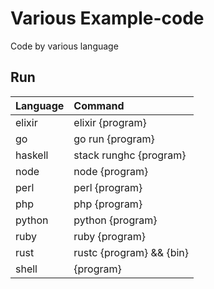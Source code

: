 # Various Example-code

Code by various language

## Run

| Language | Command                  |
| :------- | :----------------------- |
| elixir   | elixir {program}         |
| go       | go run {program}         |
| haskell  | stack runghc {program}   |
| node     | node {program}           |
| perl     | perl {program}           |
| php      | php {program}            |
| python   | python {program}         |
| ruby     | ruby {program}           |
| rust     | rustc {program} && {bin} |
| shell    | {program}                |
